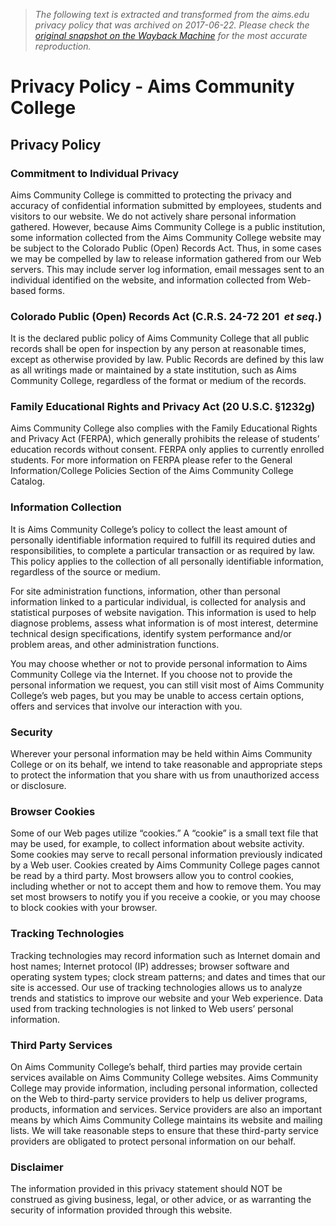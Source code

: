 > *The following text is extracted and transformed from the aims.edu privacy policy that was archived on 2017-06-22. Please check the [original snapshot on the Wayback Machine](https://web.archive.org/web/20170622025934id_/http%3A//www.aims.edu/privacy-policy.php) for the most accurate reproduction.*

# Privacy Policy - Aims Community College

## Privacy Policy

### Commitment to Individual Privacy

Aims Community College is committed to protecting the privacy and accuracy of confidential information submitted by employees, students and visitors to our website. We do not actively share personal information gathered. However, because Aims Community College is a public institution, some information collected from the Aims Community College website may be subject to the Colorado Public (Open) Records Act. Thus, in some cases we may be compelled by law to release information gathered from our Web servers. This may include server log information, email messages sent to an individual identified on the website, and information collected from Web-based forms. 

### Colorado Public (Open) Records Act (C.R.S. 24-72 201  _et seq_.) 

It is the declared public policy of Aims Community College that all public records shall be open for inspection by any person at reasonable times, except as otherwise provided by law. Public Records are defined by this law as all writings made or maintained by a state institution, such as Aims Community College, regardless of the format or medium of the records. 

### Family Educational Rights and Privacy Act (20 U.S.C. §1232g)

Aims Community College also complies with the Family Educational Rights and Privacy Act (FERPA), which generally prohibits the release of students’ education records without consent. FERPA only applies to currently enrolled students. For more information on FERPA please refer to the General Information/College Policies Section of the Aims Community College Catalog. 

### Information Collection

It is Aims Community College’s policy to collect the least amount of personally identifiable information required to fulfill its required duties and responsibilities, to complete a particular transaction or as required by law. This policy applies to the collection of all personally identifiable information, regardless of the source or medium. 

For site administration functions, information, other than personal information linked to a particular individual, is collected for analysis and statistical purposes of website navigation. This information is used to help diagnose problems, assess what information is of most interest, determine technical design specifications, identify system performance and/or problem areas, and other administration functions. 

You may choose whether or not to provide personal information to Aims Community College via the Internet. If you choose not to provide the personal information we request, you can still visit most of Aims Community College’s web pages, but you may be unable to access certain options, offers and services that involve our interaction with you. 

### Security

Wherever your personal information may be held within Aims Community College or on its behalf, we intend to take reasonable and appropriate steps to protect the information that you share with us from unauthorized access or disclosure. 

### Browser Cookies

Some of our Web pages utilize “cookies.” A “cookie” is a small text file that may be used, for example, to collect information about website activity. Some cookies may serve to recall personal information previously indicated by a Web user. Cookies created by Aims Community College pages cannot be read by a third party. Most browsers allow you to control cookies, including whether or not to accept them and how to remove them. You may set most browsers to notify you if you receive a cookie, or you may choose to block cookies with your browser. 

### Tracking Technologies

Tracking technologies may record information such as Internet domain and host names; Internet protocol (IP) addresses; browser software and operating system types; clock stream patterns; and dates and times that our site is accessed. Our use of tracking technologies allows us to analyze trends and statistics to improve our website and your Web experience. Data used from tracking technologies is not linked to Web users’ personal information. 

### Third Party Services

On Aims Community College’s behalf, third parties may provide certain services available on Aims Community College websites. Aims Community College may provide information, including personal information, collected on the Web to third-party service providers to help us deliver programs, products, information and services. Service providers are also an important means by which Aims Community College maintains its website and mailing lists. We will take reasonable steps to ensure that these third-party service providers are obligated to protect personal information on our behalf. 

### Disclaimer

The information provided in this privacy statement should NOT be construed as giving business, legal, or other advice, or as warranting the security of information provided through this website. 

